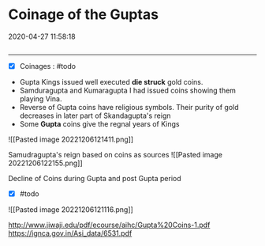 # Coinage of the Guptas
2020-04-27 11:58:18

```toc
```
---

- [x]  Coinages : #todo 
-   Gupta Kings issued well executed **die struck** gold coins.
-   Samduragupta and Kumaragupta I had issued coins showing them playing Vina.
-   Reverse of Gupta coins have religious symbols. Their purity of gold decreases in later part of Skandagupta's reign
-   Some **Gupta** coins give the regnal years of Kings

![[Pasted image 20221206121411.png]]

Samudragupta's reign based on coins as sources
![[Pasted image 20221206122155.png]]

Decline of Coins during Gupta and post Gupta period 
- [x]   #todo 

![[Pasted image 20221206121116.png]]

http://www.jiwaji.edu/pdf/ecourse/aihc/Gupta%20Coins-1.pdf
https://ignca.gov.in/Asi_data/6531.pdf
